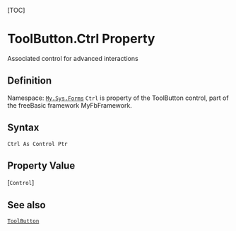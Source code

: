 [TOC]
# ToolButton.Ctrl Property
Associated control for advanced interactions
## Definition
Namespace: [`My.Sys.Forms`](My.Sys.Forms.md)
`Ctrl` is property of the ToolButton control, part of the freeBasic framework MyFbFramework.
## Syntax
```freeBasic
Ctrl As Control Ptr
```
## Property Value
[`Control`]
## See also
[`ToolButton`](ToolButton.md)
